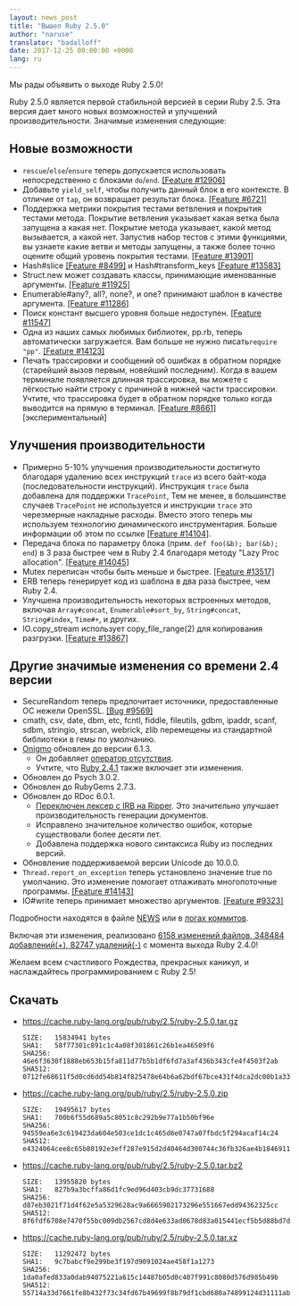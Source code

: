 ```yaml
---
layout: news_post
title: "Вышел Ruby 2.5.0"
author: "naruse"
translator: "badalloff"
date: 2017-12-25 00:00:00 +0000
lang: ru
---
```


Мы рады объявить о выходе Ruby 2.5.0!

Ruby 2.5.0 является первой стабильной версией в серии Ruby 2.5. Эта версия дает
много новых возможностей и улучшений производительности.
Значимые изменения следующие:

## Новые возможности

* `rescue`/`else`/`ensure`  теперь допускается использовать непосредственно
  с блоками `do`/`end`.
  [[Feature #12906]](https://bugs.ruby-lang.org/issues/12906)
* Добавьте `yield_self`, чтобы получить данный блок в его контексте.
  В отличие от `tap`, он возвращает результат блока.
  [[Feature #6721]](https://bugs.ruby-lang.org/issues/6721)
* Поддержка метрики покрытия тестами ветвления и покрытия тестами метода.
  Покрытие ветвления указывает какая ветка была запущена а какая нет.
  Покрытие метода указывает, какой метод вызывается, а какой нет.
  Запустив набор тестов с этими функциями, вы узнаете какие
  ветви и методы запущены, а также более точно оцените общий уровень
  покрытия тестами.
  [[Feature #13901]](https://bugs.ruby-lang.org/issues/13901)
* Hash#slice [[Feature #8499]](https://bugs.ruby-lang.org/issues/8499)
  и Hash#transform_keys [[Feature #13583]](https://bugs.ruby-lang.org/issues/13583)
* Struct.new может создавать классы, принимающие именованные аргументы.
  [[Feature #11925]](https://bugs.ruby-lang.org/issues/11925)
* Enumerable#any?, all?, none?, и one? принимают шаблон в качестве аргумента.
  [[Feature #11286]](https://bugs.ruby-lang.org/issues/11286)
* Поиск констант высшего уровня больше недоступен.
  [[Feature #11547]](https://bugs.ruby-lang.org/issues/11547)
* Одна из наших самых любимых библиотек, pp.rb, теперь автоматически
  загружается. Вам больше не нужно писать`require "pp"`.
  [[Feature #14123]](https://bugs.ruby-lang.org/issues/14123)
* Печать трассировки и сообщений об ошибках в обратном порядке
  (старейший вызов первым, новейший последним).
  Когда в вашем терминале появляется длинная трассировка,
  вы можете с лёгкостью найти строку с причиной в нижней части трассировки.
  Учтите, что трассировка будет в обратном порядке только когда выводится на
  прямую в терминал.
  [[Feature #8661]](https://bugs.ruby-lang.org/issues/8661) [экспериментальный]

## Улучшения производительности
* Примерно 5-10% улучшения производительности достигнуто благодаря удалению всех инструкций
  `trace` из всего байт-кода (последовательности инструкций).
  Инструкция `trace` была добавлена для поддержки `TracePoint`,
  Тем не менее, в большинстве случаев `TracePoint` не используется и инструкции
  `trace` это черезмерные накладные расходы. Вместо этого теперь мы
  используем технологию динамического инструментария. Больше информации об этом
  по ссылке [[Feature #14104]](https://bugs.ruby-lang.org/issues/14104).
* Передача блока по параметру блока (прим. `def foo(&b); bar(&b); end`)
  в 3 раза быстрее чем в Ruby 2.4 благодаря методу "Lazy Proc allocation".
  [[Feature #14045]](https://bugs.ruby-lang.org/issues/14045)
* Mutex переписан чтобы быть меньше и быстрее.
  [[Feature #13517]](https://bugs.ruby-lang.org/issues/13517)
* ERB теперь генерирует код из шаблона в два раза быстрее, чем Ruby 2.4.
* Улучшена производительность некоторых встроенных методов, включая
  `Array#concat`, `Enumerable#sort_by`, `String#concat`, `String#index`,
  `Time#+`, и других.
* IO.copy_stream использует copy_file_range(2) для копирования разгрузки.
  [[Feature #13867]](https://bugs.ruby-lang.org/issues/13867)

## Другие значимые изменения со времени 2.4 версии

* SecureRandom теперь предпочитает источники, предоставленные ОС нежели OpenSSL.
  [[Bug #9569]](https://bugs.ruby-lang.org/issues/9569)
* cmath, csv, date, dbm, etc, fcntl, fiddle, fileutils, gdbm, ipaddr,
  scanf, sdbm, stringio, strscan, webrick, zlib перемещены из стандартной
  библиотеки в гемы по умолчанию.
* [Onigmo](https://github.com/k-takata/Onigmo/) обновлен до версии 6.1.3.
  * Он добавляет [оператор отсутствия](https://github.com/k-takata/Onigmo/issues/87).
  * Учтите, что [Ruby 2.4.1](https://www.ruby-lang.org/en/news/2017/03/22/ruby-2-4-1-released/)
  также включает эти изменения.
* Обновлен до Psych 3.0.2.
* Обновлен до RubyGems 2.7.3.
* Обновлен до RDoc 6.0.1.
  * [Переключен лексер с IRB на Ripper](https://github.com/ruby/rdoc/pull/512).
    Это значительно улучшает производительность генерации документов.
  * Исправлено значительное количество ошибок, которые существовали более
    десяти лет.
  * Добавлена поддержка нового синтаксиса Ruby из последних версий.
* Обновление поддерживаемой версии Unicode до 10.0.0.
* `Thread.report_on_exception` теперь установлено значение true по умолчанию.
  Это изменение помогает отлаживать многопоточные программы.
  [[Feature #14143]](https://bugs.ruby-lang.org/issues/14143)
* IO#write теперь принимает множество аргументов.
  [[Feature #9323]](https://bugs.ruby-lang.org/issues/9323)

Подробности находятся в файле [NEWS](https://github.com/ruby/ruby/blob/v2_5_0/NEWS)
или в [логах коммитов](https://github.com/ruby/ruby/compare/v2_4_0...v2_5_0).

Включая эти изменения, реализовано
[6158 изменений файлов, 348484 добавлений(+), 82747 удалений(-)](https://github.com/ruby/ruby/compare/v2_4_0...v2_5_0)
с момента выхода Ruby 2.4.0!

Желаем всем счастливого Рождества, прекрасных каникул, и наслаждайтесь
программированием с Ruby 2.5!

## Скачать

* <https://cache.ruby-lang.org/pub/ruby/2.5/ruby-2.5.0.tar.gz>

      SIZE:   15834941 bytes
      SHA1:   58f77301c891c1c4a08f301861c26b1ea46509f6
      SHA256: 46e6f3630f1888eb653b15fa811d77b5b1df6fd7a3af436b343cfe4f4503f2ab
      SHA512: 0712fe68611f5d0cd6dd54b814f825478e64b6a62bdf67bce431f4dca2dc00b1a33f77bebfbcd0a151118a1152554ab457decde435b424aa1f004bc0aa40580d

* <https://cache.ruby-lang.org/pub/ruby/2.5/ruby-2.5.0.zip>

      SIZE:   19495617 bytes
      SHA1:   700b6f55d689a5c8051c8c292b9e77a1b50bf96e
      SHA256: 94559ea6e3c619423da604e503ce1dc1c465d6e0747a07fbdc5f294acaf14c24
      SHA512: e4324064cee8c65b80192e3eff287e915d2d40464d300744c36fb326ae4b1846911400a99d4332192d8a217009d3a5209b43eb5e8bc0b739035bef89cc493e84

* <https://cache.ruby-lang.org/pub/ruby/2.5/ruby-2.5.0.tar.bz2>

      SIZE:   13955820 bytes
      SHA1:   827b9a3bcffa86d1fc9ed96d403cb9dc37731688
      SHA256: d87eb3021f71d4f62e5a5329628ac9a6665902173296e551667edd94362325cc
      SHA512: 8f6fdf6708e7470f55bc009db2567cd8d4e633ad0678d83a015441ecf5b5d88bd7da8fb8533a42157ff83b74d00b6dc617d39bbb17fc2c6c12287a1d8eaa0f2c

* <https://cache.ruby-lang.org/pub/ruby/2.5/ruby-2.5.0.tar.xz>

      SIZE:   11292472 bytes
      SHA1:   9c7babcf9e299be3f197d9091024ae458f1a1273
      SHA256: 1da0afed833a0dab94075221a615c14487b05d0c407f991c8080d576d985b49b
      SHA512: 55714a33d7661fe8b432f73c34fd67b49699f8b79df1cbd680a74899124d31111ab0f444677672aac1ba725820182940d485efb2db0bf2bc96737c5d40c54578
